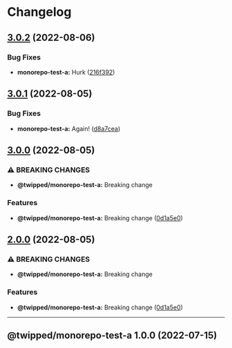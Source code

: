# Changelog

## [3.0.2](https://github.com/Twipped/monorepo-sandbox/compare/monorepo-test-a-v3.0.1...monorepo-test-a-v3.0.2) (2022-08-06)


### Bug Fixes

* **monorepo-test-a:** Hurk ([216f392](https://github.com/Twipped/monorepo-sandbox/commit/216f39262143059fe05c7f9aab1522efd5f18511))

## [3.0.1](https://github.com/Twipped/monorepo-sandbox/compare/monorepo-test-a-v3.0.0...monorepo-test-a-v3.0.1) (2022-08-05)


### Bug Fixes

* **monorepo-test-a:** Again! ([d8a7cea](https://github.com/Twipped/monorepo-sandbox/commit/d8a7ceae0e699a0a54b71ac3220925b5192ada1e))

## [3.0.0](https://github.com/Twipped/monorepo-sandbox/compare/monorepo-test-a-v2.0.0...monorepo-test-a-v3.0.0) (2022-08-05)


### ⚠ BREAKING CHANGES

* **@twipped/monorepo-test-a:** Breaking change

### Features

* **@twipped/monorepo-test-a:** Breaking change ([0d1a5e0](https://github.com/Twipped/monorepo-sandbox/commit/0d1a5e004142ea6a3e5161c6d9873cbc0f2abc85))

## [2.0.0](https://www.github.com/Twipped/monorepo-sandbox/compare/monorepo-test-a-v1.1.0...monorepo-test-a-v2.0.0) (2022-08-05)


### ⚠ BREAKING CHANGES

* **@twipped/monorepo-test-a:** Breaking change

### Features

* **@twipped/monorepo-test-a:** Breaking change ([0d1a5e0](https://www.github.com/Twipped/monorepo-sandbox/commit/0d1a5e004142ea6a3e5161c6d9873cbc0f2abc85))

---

## @twipped/monorepo-test-a 1.0.0 (2022-07-15)
